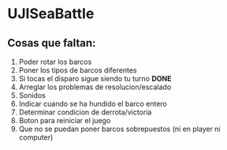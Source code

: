 # UJISeaBattle
## Cosas que faltan:
1. Poder rotar los barcos
2. Poner los tipos de barcos diferentes
3. Si tocas el disparo sigue siendo tu turno **DONE**
4. Arreglar los problemas de resolucion/escalado
5. Sonidos
6. Indicar cuando se ha hundido el barco entero
7. Determinar condicion de derrota/victoria
8. Boton para reiniciar el juego
9. Que no se puedan poner barcos sobrepuestos (ni en player ni computer)
